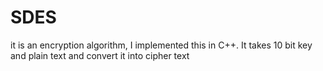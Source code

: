 # SDES
it is an encryption algorithm, I implemented this in C++. It takes 10 bit key and plain text and convert it into cipher text
